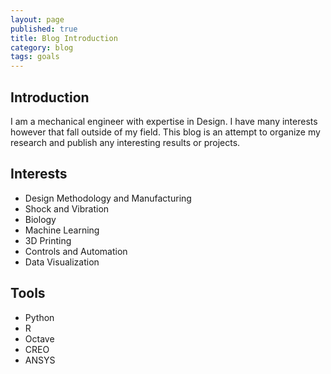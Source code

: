 ```yaml
---
layout: page
published: true
title: Blog Introduction
category: blog
tags: goals
---
```

## Introduction

I am a mechanical engineer with expertise in Design.  I have many interests however
that fall outside of my field.  This blog is an attempt to organize my research
and publish any interesting results or projects.

## Interests

* Design Methodology and Manufacturing
* Shock and Vibration
* Biology
* Machine Learning
* 3D Printing
* Controls and Automation
* Data Visualization

## Tools

* Python
* R
* Octave
* CREO
* ANSYS
